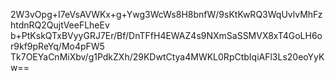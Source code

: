 2W3vOpg+I7eVsAVWKx+g+Ywg3WcWs8H8bnfW/9sKtKwRQ3WqUvlvMhFzhtdnRQ2QujtVeeFLheEv
b+PtKskQTxBVyyGRJ7Er/Bf/DnTFfH4EWAZ4s9NXmSaSSMVX8xT4GoLH6or9kf9pReYq/Mo4pFW5
Tk7OEYaCnMiXbv/g1PdkZXh/29KDwtCtya4MWKL0RpCtbIqiAFl3Ls20eoYyKw==

